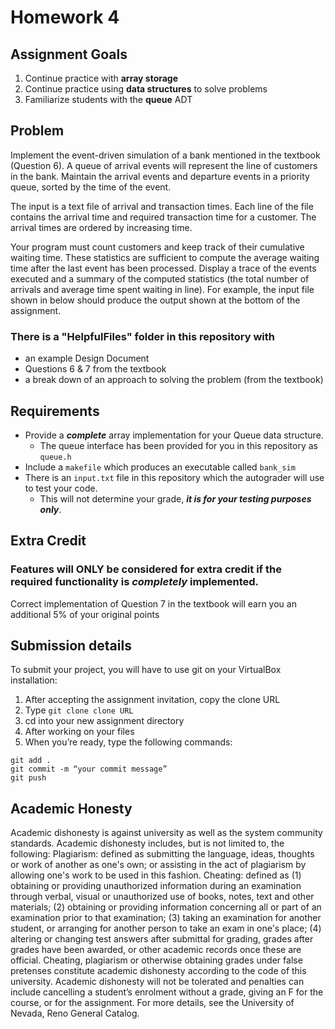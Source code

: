 # Homework 4

## Assignment Goals
1.	Continue practice with **array storage**  
2.	Continue practice using **data structures** to solve problems
3.	Familiarize students with the **queue** ADT

## Problem
Implement the event-driven simulation of a bank mentioned in the textbook (Question 6). A queue of arrival events will represent the line of customers in the bank. Maintain the arrival events and departure events in a priority queue, sorted by the time of the event. 

The input is a text file of arrival and transaction times. Each line of the file contains the arrival time and required transaction time for a customer. The arrival times are ordered by increasing time.

Your program must count customers and keep track of their cumulative waiting time. These statistics are sufficient to compute the average waiting time after the last event has been processed. Display a trace of the events executed and a summary of the computed statistics (the total number of arrivals and average time spent waiting in line). For example, the input file shown in below should produce the output shown at the bottom of the assignment.

### There is a "HelpfulFiles" folder in this repository with
- an example Design Document
- Questions 6 & 7 from the textbook
- a break down of an approach to solving the problem (from the textbook)

## Requirements
- Provide a ***complete*** array implementation for your Queue data structure.   
  - The queue interface has been provided for you in this repository as ```queue.h```
- Include a ```makefile``` which produces an executable called ```bank_sim```
- There is an ```input.txt``` file in this repository which the autograder will use to test your code.
  - This will not determine your grade, ***it is for your testing purposes only***.  

## Extra Credit
### Features will **ONLY** be considered for extra credit if the required functionality is *completely* implemented.  
Correct implementation of Question 7 in the textbook will earn you an additional 5% of your original points   

## Submission details
To submit your project, you will have to use git on your VirtualBox installation:
1.	After accepting the assignment invitation, copy the clone URL
2.	Type 
```git clone clone URL```
3.	cd into your new assignment directory
4.	After working on your files
5.	When you’re ready, type the following commands: 
```
git add .
git commit -m “your commit message”
git push
```
## Academic Honesty
Academic dishonesty is against university as well as the system community standards. Academic dishonesty includes, but is not limited to, the following:
Plagiarism: defined as submitting the language, ideas, thoughts or work of another as one's own; or assisting in the act of plagiarism by allowing one's work to be used in this fashion.
Cheating: defined as (1) obtaining or providing unauthorized information during an examination through verbal, visual or unauthorized use of books, notes, text and other materials; (2) obtaining or providing information concerning all or part of an examination prior to that examination; (3) taking an examination for another student, or arranging for another person to take an exam in one's place; (4) altering or changing test answers after submittal for grading, grades after grades have been awarded, or other academic records once these are official.
Cheating, plagiarism or otherwise obtaining grades under false pretenses constitute academic
dishonesty according to the code of this university. Academic dishonesty will not be tolerated and
penalties can include cancelling a student’s enrolment without a grade, giving an F for the course, or for the assignment. For more details, see the University of Nevada, Reno General Catalog.
